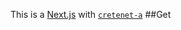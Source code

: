 This is a [Next.js](https://nextjs.org/)
with [`cretenet-a`](https://github.com/verel/et.js/tree/caary/cka)
##Get
